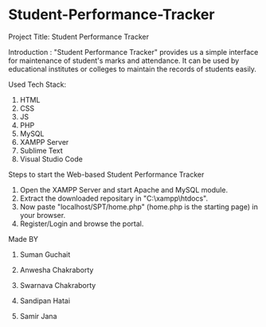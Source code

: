 # Student-Performance-Tracker



Project Title: Student Performance Tracker

Introduction : "Student Performance Tracker" provides us a simple interface for maintenance of student's marks and attendance. It can be used by educational institutes or colleges to maintain the records of students easily. 


Used Tech Stack:

  1. HTML
  2. CSS
  3. JS
  4. PHP
  5. MySQL
  6. XAMPP Server
  7. Sublime Text
  8. Visual Studio Code

Steps to start the Web-based Student Performance Tracker

  1. Open the XAMPP Server and start Apache and MySQL module.
  2. Extract the downloaded repositary in "C:\xampp\htdocs".
  3. Now paste "localhost/SPT/home.php" (home.php is the starting page) in your browser.
  4. Register/Login and browse the portal.


Made BY

  1. Suman Guchait

  2. Anwesha Chakraborty

  3. Swarnava Chakraborty

  4. Sandipan Hatai

  5. Samir Jana
